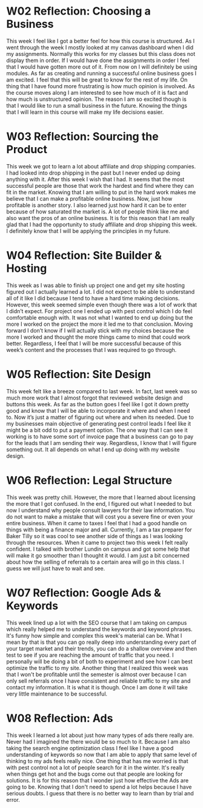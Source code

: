 # W02 Reflection: Choosing a Business
This week I feel like I got a better feel for how this course is structured. As I went through the week I mostly looked at my canvas dashboard when I did my assignments. Normally this works for my classes but this class does not display them in order. If I would have done the assignments in order I feel that I would have gotten more out of it. From now on I will definitely be using modules. As far as creating and running a successful online business goes I am excited. I feel that this will be great to know for the rest of my life. On thing that I have found more frustrating is how much opinion is involved. As the course moves along I am interested to see how much of it is fact and how much is unstructured opinion. The reason I am so excited though is that I would like to run a small business in the future. Knowing the things that I will learn in this course will make my life decisions easier.

# W03 Reflection: Sourcing the Product
This week we got to learn a lot about affiliate and drop shipping companies. I had looked into drop shipping in the past but I never ended up doing anything with it. After this week I wish that I had. It seems that the most successful people are those that work the hardest and find where they can fit in the market. Knowing that I am willing to put in the hard work makes me believe that I can make a profitable online business. Now, just how profitable is another story. I also learned just how hard it can be to enter because of how saturated the market is. A lot of people think like me and also want the pros of an online business. It is for this reason that I am really glad that I had the opportunity to study affiliate and drop shipping this week. I definitely know that I will be applying the principles in my future.

# W04 Reflection: Site Builder & Hosting
This week as I was able to finish up project one and get my site hosting figured out I actually learned a lot. I did not expect to be able to understand all of it like I did because I tend to have a hard time making decisions. However, this week seemed simple even though there was a lot of work that I didn’t expect. For project one I ended up with pest control which I do feel comfortable enough with. It was not what I wanted to end up doing but the more I worked on the project the more it led me to that conclusion. Moving forward I don’t know if I will actually stick with my choices because the more I worked and thought the more things came to mind that could work better. Regardless, I feel that I will be more successful because of this week’s content and the processes that I was required to go through.

# W05 Reflection: Site Design
This week felt like a breeze compared to last week. In fact, last week was so much more work that I almost forgot that reviewed website design and buttons this week. As far as the button goes I feel like I got it down pretty good and know that I will be able to incorporate it where and when I need to. Now it’s just a matter of figuring out where and when its needed. Due to my businesses main objective of generating pest control leads I feel like it might be a bit odd to put a payment option. The one way that I can see it working is to have some sort of invoice page that a business can go to pay for the leads that I am sending their way. Regardless, I know that I will figure something out. It all depends on what I end up doing with my website design.

# W06 Reflection: Legal Structure
This week was pretty chill. However, the more that I learned about licensing the more that I got confused. In the end, I figured out what I needed to but now I understand why people consult lawyers for their law information. You do not want to make a mistake that will cost you a severe fine or even your entire business. When it came to taxes I feel that I had a good handle on things with being a finance major and all. Currently, I am a tax preparer for Baker Tilly so it was cool to see another side of things as I was looking through the resources. When it came to project two this week I felt really confident. I talked with brother Lundin on campus and got some help that will make it go smoother than I thought it would. I am just a bit concerned about how the selling of referrals to a certain area will go in this class. I guess we will just have to wait and see.

# W07 Reflection: Google Ads & Keywords
This week lined up a lot with the SEO course that I am taking on campus which really helped me to understand the keywords and keyword phrases. It's funny how simple and complex this week's material can be. What I mean by that is that you can go really deep into understanding every part of your target market and their trends, you can do a shallow overview and then test to see if you are reaching the amount of traffic that you need. I personally will be doing a bit of both to experiment and see how I can best optimize the traffic to my site. Another thing that I realized this week was that I won't be profitable until the semester is almost over because I can only sell referrals once I have consistent and reliable traffic to my site and contact my information. It is what it is though. Once I am done it will take very little maintenance to be successful.

# W08 Reflection: Ads
This week I learned a lot about just how many types of ads there really are. Never had I imagined the there would be so much to it. Because I am also taking the search engine optimization class I feel like I have a good understanding of keywords so now that I am able to apply that same level of thinking to my ads feels really nice. One thing that has me worried is that with pest control not a lot of people search for it in the winter. It's really when things get hot and the bugs come out that people are looking for solutions. It is for this reason that I wonder just how effective the Ads are going to be. Knowing that I don't need to spend a lot helps because I have serious doubts. I guess that there is no better way to learn than by trial and error. 
